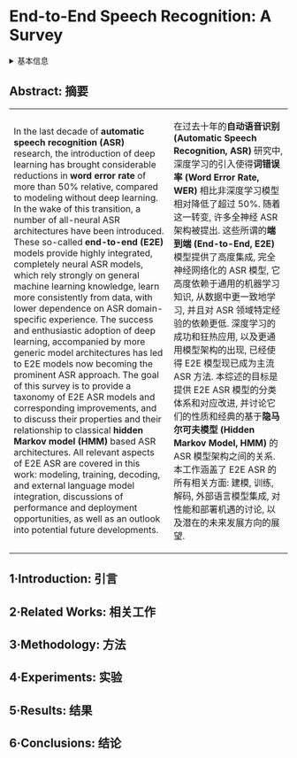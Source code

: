 # End-to-End Speech Recognition: A Survey

<details>
<summary>基本信息</summary>

- 标题: "End-to-End Speech Recognition: A Survey"
- 作者:
  - 01 Rohit Prabhavalkar
  - 02 Takaaki Hori
  - 03 Tara N.Sainath
  - 04 Ralf Schluter
  - 05 Shinji Watanabe
- 链接:
  - [ArXiv](https://arxiv.org/abs/2303.03329v1)
  - [Publication](https://doi.org/10.1109/TASLP.2023.3328283)
  - [Github]()
  - [Demo]()
- 文件:
  - [ArXiv](PDF/2023.03.03__2303.03329v1__Survey__End-to-End_Speech_Recognition__A_Survey.pdf)
  - [Publication](PDF/2023.02.21__2303.03329p0__Survey__End-to-End_Speech_Recognition__A_Survey_TASLP2023.pdf)

</details>

## Abstract: 摘要

<table>
<td>

In the last decade of **automatic speech recognition (ASR)** research, the introduction of deep learning has brought considerable reductions in **word error rate** of more than 50% relative, compared to modeling without deep learning.
In the wake of this transition, a number of all-neural ASR architectures have been introduced.
These so-called **end-to-end (E2E)** models provide highly integrated, completely neural ASR models, which rely strongly on general machine learning knowledge, learn more consistently from data, with lower dependence on ASR domain-specific experience.
The success and enthusiastic adoption of deep learning, accompanied by more generic model architectures has led to E2E models now becoming the prominent ASR approach.
The goal of this survey is to provide a taxonomy of E2E ASR models and corresponding improvements, and to discuss their properties and their relationship to classical **hidden Markov model (HMM)** based ASR architectures.
All relevant aspects of E2E ASR are covered in this work: modeling, training, decoding, and external language model integration, discussions of performance and deployment opportunities, as well as an outlook into potential future developments.

</td>
<td>

在过去十年的**自动语音识别 (Automatic Speech Recognition, ASR)** 研究中, 深度学习的引入使得**词错误率 (Word Error Rate, WER)** 相比非深度学习模型相对降低了超过 50%.
随着这一转变, 许多全神经 ASR 架构被提出.
这些所谓的**端到端 (End-to-End, E2E)** 模型提供了高度集成, 完全神经网络化的 ASR 模型, 它高度依赖于通用的机器学习知识, 从数据中更一致地学习, 并且对 ASR 领域特定经验的依赖更低.
深度学习的成功和狂热应用, 以及更通用模型架构的出现, 已经使得 E2E 模型现已成为主流 ASR 方法.
本综述的目标是提供 E2E ASR 模型的分类体系和对应改进, 并讨论它们的性质和经典的基于**隐马尔可夫模型 (Hidden Markov Model, HMM)** 的 ASR 模型架构之间的关系.
本工作涵盖了 E2E ASR 的所有相关方面: 建模, 训练, 解码, 外部语言模型集成, 对性能和部署机遇的讨论, 以及潜在的未来发展方向的展望.

</td>
</table>

## 1·Introduction: 引言

## 2·Related Works: 相关工作

## 3·Methodology: 方法

## 4·Experiments: 实验

## 5·Results: 结果

## 6·Conclusions: 结论